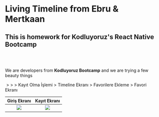 # Living Timeline from Ebru & Mertkaan

## This is homework for Kodluyoruz's React Native Bootcamp

<br />
<br />

We are developers from **Kodluyoruz Bootcamp** and we are trying a few beauty things

<img sr>
> 
> 
> Kayıt Olma İşlemi
> Timeline Ekranı
> Favorilere Ekleme
> Favori Ekranı

|              Giriş Ekranı               |               Kayıt Ekranı               |
| :-------------------------------------: | :--------------------------------------: |
| ![](<img src="screenshots/Login.png"/>) | ![](<img src="screenshots/SignUp.png"/>) |
